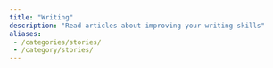 ```yaml
---
title: "Writing"
description: "Read articles about improving your writing skills"
aliases:
 - /categories/stories/
 - /category/stories/
---
```


